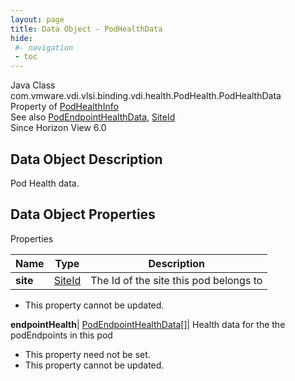 ```yaml
---
layout: page
title: Data Object - PodHealthData
hide:
 #- navigation
 - toc
---
```






Java Class
    com.vmware.vdi.vlsi.binding.vdi.health.PodHealth.PodHealthData  
Property of
     [PodHealthInfo](vdi.health.PodHealth.PodHealthInfo.md#field_detail)  
See also
     [PodEndpointHealthData](vdi.health.PodHealth.PodEndpointHealthData.md), [SiteId](vdi.entity.SiteId.md)  
Since 
    Horizon View 6.0

## Data Object Description 

Pod Health data. 

## Data Object Properties

Properties

Name |  Type |  Description   
---|---|---  
**site**| [SiteId](vdi.entity.SiteId.md)|  The Id of the site this pod belongs to   


* This property cannot be updated.

  
**endpointHealth**| [PodEndpointHealthData[]](vdi.health.PodHealth.PodEndpointHealthData.md)|  Health data for the the podEndpoints in this pod   


* This property need not be set.
* This property cannot be updated.

  
  
  
   
  
  

